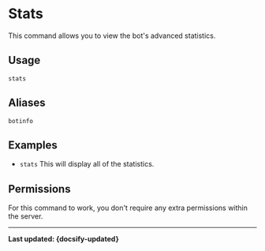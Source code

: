 # Stats 
This command allows you to view the bot's advanced statistics.
## Usage
`stats`

## Aliases
`botinfo`

## Examples
- `stats` This will display all of the statistics.  

## Permissions
For this command to work, you don't require any extra permissions within the server.

----

**Last updated: {docsify-updated}**